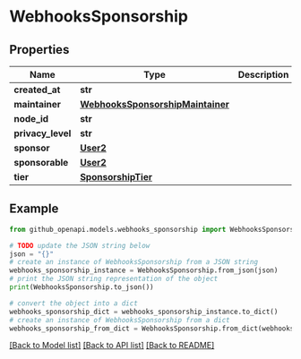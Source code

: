 # WebhooksSponsorship


## Properties

Name | Type | Description | Notes
------------ | ------------- | ------------- | -------------
**created_at** | **str** |  | 
**maintainer** | [**WebhooksSponsorshipMaintainer**](WebhooksSponsorshipMaintainer.md) |  | [optional] 
**node_id** | **str** |  | 
**privacy_level** | **str** |  | 
**sponsor** | [**User2**](User2.md) |  | 
**sponsorable** | [**User2**](User2.md) |  | 
**tier** | [**SponsorshipTier**](SponsorshipTier.md) |  | 

## Example

```python
from github_openapi.models.webhooks_sponsorship import WebhooksSponsorship

# TODO update the JSON string below
json = "{}"
# create an instance of WebhooksSponsorship from a JSON string
webhooks_sponsorship_instance = WebhooksSponsorship.from_json(json)
# print the JSON string representation of the object
print(WebhooksSponsorship.to_json())

# convert the object into a dict
webhooks_sponsorship_dict = webhooks_sponsorship_instance.to_dict()
# create an instance of WebhooksSponsorship from a dict
webhooks_sponsorship_from_dict = WebhooksSponsorship.from_dict(webhooks_sponsorship_dict)
```
[[Back to Model list]](../README.md#documentation-for-models) [[Back to API list]](../README.md#documentation-for-api-endpoints) [[Back to README]](../README.md)


